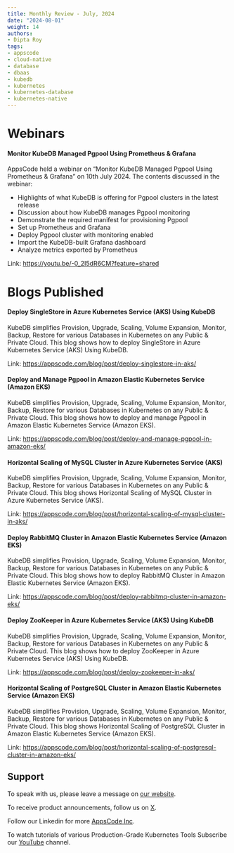 ```yaml
---
title: Monthly Review - July, 2024
date: "2024-08-01"
weight: 14
authors:
- Dipta Roy
tags:
- appscode
- cloud-native
- database
- dbaas
- kubedb
- kubernetes
- kubernetes-database
- kubernetes-native
---
```


# Webinars


#### Monitor KubeDB Managed Pgpool Using Prometheus & Grafana

AppsCode held a webinar on “Monitor KubeDB Managed Pgpool Using Prometheus & Grafana” on 10th July 2024. The contents discussed in the webinar:

- Highlights of what KubeDB is offering for Pgpool clusters in the latest release
- Discussion about how KubeDB manages Pgpool monitoring
- Demonstrate the required manifest for provisioning Pgpool
- Set up Prometheus and Grafana
- Deploy Pgpool cluster with monitoring enabled
- Import the KubeDB-built Grafana dashboard
- Analyze metrics exported by Prometheus

Link: https://youtu.be/-0_2I5dR6CM?feature=shared


# Blogs Published


#### Deploy SingleStore in Azure Kubernetes Service (AKS) Using KubeDB

KubeDB simplifies Provision, Upgrade, Scaling, Volume Expansion, Monitor, Backup, Restore for various Databases in Kubernetes on any Public & Private Cloud. This blog shows how to deploy SingleStore in Azure Kubernetes Service (AKS) Using KubeDB.

Link: https://appscode.com/blog/post/deploy-singlestore-in-aks/


#### Deploy and Manage Pgpool in Amazon Elastic Kubernetes Service (Amazon EKS)

KubeDB simplifies Provision, Upgrade, Scaling, Volume Expansion, Monitor, Backup, Restore for various Databases in Kubernetes on any Public & Private Cloud. This blog shows how to deploy and manage Pgpool in Amazon Elastic Kubernetes Service (Amazon EKS).

Link: https://appscode.com/blog/post/deploy-and-manage-pgpool-in-amazon-eks/


#### Horizontal Scaling of MySQL Cluster in Azure Kubernetes Service (AKS)

KubeDB simplifies Provision, Upgrade, Scaling, Volume Expansion, Monitor, Backup, Restore for various Databases in Kubernetes on any Public & Private Cloud. This blog shows Horizontal Scaling of MySQL Cluster in Azure Kubernetes Service (AKS).

Link: https://appscode.com/blog/post/horizontal-scaling-of-mysql-cluster-in-aks/


#### Deploy RabbitMQ Cluster in Amazon Elastic Kubernetes Service (Amazon EKS)

KubeDB simplifies Provision, Upgrade, Scaling, Volume Expansion, Monitor, Backup, Restore for various Databases in Kubernetes on any Public & Private Cloud. This blog shows how to deploy RabbitMQ Cluster in Amazon Elastic Kubernetes Service (Amazon EKS).

Link: https://appscode.com/blog/post/deploy-rabbitmq-cluster-in-amazon-eks/


#### Deploy ZooKeeper in Azure Kubernetes Service (AKS) Using KubeDB

KubeDB simplifies Provision, Upgrade, Scaling, Volume Expansion, Monitor, Backup, Restore for various Databases in Kubernetes on any Public & Private Cloud. This blog shows how to deploy ZooKeeper in Azure Kubernetes Service (AKS) Using KubeDB.

Link: https://appscode.com/blog/post/deploy-zookeeper-in-aks/


#### Horizontal Scaling of PostgreSQL Cluster in Amazon Elastic Kubernetes Service (Amazon EKS)

KubeDB simplifies Provision, Upgrade, Scaling, Volume Expansion, Monitor, Backup, Restore for various Databases in Kubernetes on any Public & Private Cloud. This blog shows Horizontal Scaling of PostgreSQL Cluster in Amazon Elastic Kubernetes Service (Amazon EKS).

Link: https://appscode.com/blog/post/horizontal-scaling-of-postgresql-cluster-in-amazon-eks/





## Support

To speak with us, please leave a message on [our website](https://appscode.com/contact/).

To receive product announcements, follow us on [X](https://twitter.com/AppsCodeHQ/).

Follow our Linkedin for more [AppsCode Inc](https://www.linkedin.com/company/appscode/).

To watch tutorials of various Production-Grade Kubernetes Tools Subscribe our [YouTube](https://youtube.com/@appscode) channel.
